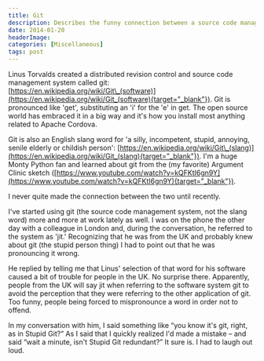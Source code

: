 ```yaml
---
title: Git
description: Describes the funny connection between a source code management program and Monty Python.
date: 2014-01-20
headerImage: 
categories: [Miscellaneous]
tags: post
---
```


Linus Torvalds created a distributed revision control and source code management system called git: [https://en.wikipedia.org/wiki/Git\_(software)](https://en.wikipedia.org/wiki/Git_(software){target="_blank"}). Git is pronounced like 'get', substituting an 'i' for the 'e' in get. The open source world has embraced it in a big way and it's how you install most anything related to Apache Cordova.

Git is also an English slang word for 'a silly, incompetent, stupid, annoying, senile elderly or childish person': [https://en.wikipedia.org/wiki/Git\_(slang)](https://en.wikipedia.org/wiki/Git_(slang){target="_blank"}). I'm a huge Monty Python fan and learned about git from the (my favorite) Argument Clinic sketch ([https://www.youtube.com/watch?v=kQFKtI6gn9Y](https://www.youtube.com/watch?v=kQFKtI6gn9Y){target="_blank"}).

I never quite made the connection between the two until recently.

I've started using git (the source code management system, not the slang word) more and more at work lately as well. I was on the phone the other day with a colleague in London and, during the conversation, he referred to the system as 'jit.' Recognizing that he was from the UK and probably knew about git (the stupid person thing) I had to point out that he was pronouncing it wrong.

He replied by telling me that Linus' selection of that word for his software caused a bit of trouble for people in the UK. No surprise there. Apparently, people from the UK will say jit when referring to the software system git to avoid the perception that they were referring to the other application of git. Too funny, people being forced to mispronounce a word in order not to offend.

In my conversation with him, I said something like “you know it's git, right, as in Stupid Git?” As I said that I quickly realized I'd made a mistake – and said “wait a minute, isn't Stupid Git redundant?” It sure is. I had to laugh out loud.